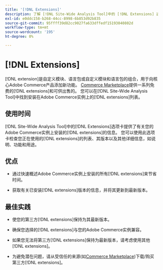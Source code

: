 ```yaml
---
title: '[!DNL Extensions]'
description: 了解 [!DNL Site-Wide Analysis Tool]中的 [!DNL Extensions] 选项卡、使用时机、优点和最佳实践。
exl-id: e0ddc158-b268-44cc-8998-6b853d92b835
source-git-commit: 95ffff39d82cc9027fa633dffedf15193040802d
workflow-type: tm+mt
source-wordcount: '195'
ht-degree: 0%

---
```


# [!DNL Extensions]

[!DNL extension]是自定义模块、语言包或自定义模块和语言包的组合，用于向核心Adobe Commerce产品添加新功能。 [Commerce Marketplace](https://marketplace.magento.com/extensions.html)提供一系列免费的[!DNL extensions]和可供出售的。 您可以在[!DNL Site-Wide Analysis Tool]中找到安装在Adobe Commerce实例上的[!DNL extensions]列表。

## 使用时间

[!DNL Site-Wide Analysis Tool]中的[!DNL Extensions]选项卡提供了有关您的Adobe Commerce实例上安装的[!DNL extensions]的信息。 您可以使用此选项卡检查您正在使用的[!DNL extensions]的列表、其版本以及其他详细信息，如说明、功能和用途。

## 优点

* 通过快速概述Adobe Commerce实例上安装的所有[!DNL extensions]来节省时间。

* 获取有关已安装[!DNL extensions]版本的信息，并将其更新到最新版本。

## 最佳实践

* 使您的第三方[!DNL extensions]保持为其最新版本。

* 确保您选择的[!DNL extensions]与您的Adobe Commerce实例兼容。

* 如果您无法将第三方[!DNL extensions]保持为最新版本，请考虑使用其他[!DNL extensions]。

* 为避免潜在问题，请从受信任的来源(如[Commerce Marketplace](https://marketplace.magento.com/extensions.html))下载/购买第三方[!DNL extensions]。
